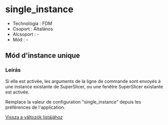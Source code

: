 # single\_instance

* Technológia : FDM
* Csoport : Általános
* Alcsoport : -
* Mód : -

## Mód d'instance unique

### Leírás

Si elle est activée, les arguments de la ligne de commande sont envoyés à une instance existante de SuperSlicer, ou une fenêtre SuperSlicer existante est activée.

Remplace la valeur de configuration "single\_instance" depuis les préférences de l'application.

[Vissza a változók listájához](/)

